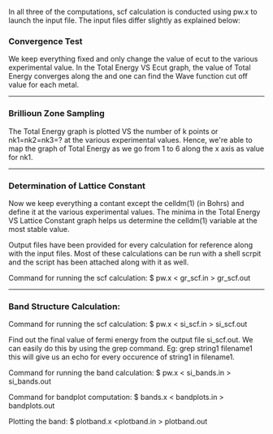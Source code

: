 In all three of the computations, scf calculation is conducted using pw.x to launch the input file. The input files differ slightly as explained below:

### Convergence Test 

We keep everything fixed and only change the value of ecut to the various experimental value. In the Total Energy VS Ecut graph, the value of Total Energy converges along the and one can find the Wave function cut off value for each metal.

----------------------------------------------------

### Brillioun Zone Sampling 

The Total Energy graph is plotted VS the number of k points or nk1=nk2=nk3=? at the various experimental values. Hence, we're able to map the graph of Total Energy as we go from 1 to 6 along the x axis as value for nk1.

-------------------------------------------------------

### Determination of Lattice Constant 

Now we keep everything a contant except the celldm(1) (in Bohrs) and define it at the various experimental values. The minima in the Total Energy VS Lattice Constant graph helps us determine the celldm(1) variable at the most stable value.

Output files have been provided for every calculation for reference along with the input files. Most of these calculations can be run with a shell scrpit and the script has been attached along with it as well.

Command for running the scf calculation: $ pw.x < gr_scf.in > gr_scf.out

-----------------------------------------------

### Band Structure Calculation:

Command for running the scf calculation: $ pw.x < si_scf.in > si_scf.out

Find out the final value of fermi energy from the output file si_scf.out. We can easily do this by using the grep command. Eg: grep string1 filename1 this will give us an echo for every occurence of string1 in filename1.

Command for running the band calculation: $ pw.x < si_bands.in > si_bands.out

Command for bandplot computation: $ bands.x < bandplots.in > bandplots.out

Plotting the band: $ plotband.x <plotband.in > plotband.out
